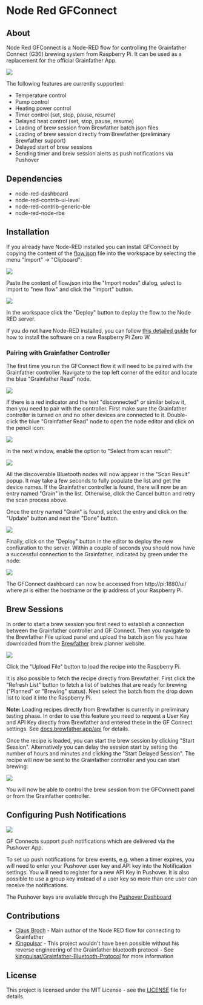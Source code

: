Node Red GFConnect
===========

## About
Node Red GFConnect is a Node-RED flow for controlling the Grainfather Connect (G30) brewing system from Raspberry Pi. It can be used as a replacement for the official Grainfather App.

<img src="pictures/GFConnectMainControl.png">

The following features are currently supported:
* Temperature control
* Pump control
* Heating power control
* Timer control (set, stop, pause, resume)
* Delayed heat control (set, stop, pause, resume)
* Loading of brew session from Brewfather batch json files
* Loading of brew session directly from Brewfather (preliminary Brewfather support)
* Delayed start of brew sessions
* Sending timer and brew session alerts as push notifications via Pushover

## Dependencies
* node-red-dashboard
* node-red-contrib-ui-level
* node-red-contrib-generic-ble
* node-red-node-rbe

## Installation

If you already have Node-RED installed you can install GFConnect by copying the content of the [flow.json](flow.json) file into the workspace by selecting the menu "Import" -> "Clipboard":

<img src="pictures/InstallFlow.png"></img>

Paste the content of flow.json into the "Import nodes" dialog, select to import to "new flow" and click the "Import" button.

<img src="pictures/ImportNewFlow.png"></img>

In the workspace click the "Deploy" button to deploy the flow to the Node RED server. 

If you do not have Node-RED installed, you can follow [this detailed guide](https://www.norgesvej12a.dk/husbryg/setting-up-a-new-raspberry-pi-zero-w-for-gf-connect/) for how to install the software on a new Raspberry Pi Zero W.

### Pairing with Grainfather Controller

The first time you run the GFConnect flow it will need to be paired with the Grainfather controller. Navigate to the top left corner of the editor and locate the blue "Grainfather Read" node.

<img src="pictures/GrainfatherReadNodeDisconnected.png"></img>

If there is a red indicator and the text "disconnected" or similar below it, then you need to pair with the controller. First make sure the Grainfather controller is turned on and no other devices are connected to it. Double-click the blue "Grainfather Read" node to open the node editor and click on the pencil icon:

<img src="pictures/GrainfatherEditBLEConfiguration.png"></img>

In the next window, enable the option to "Select from scan result":

<img src="pictures/GrainfatherEditBLESelectFromScan.png"></img>

All the discoverable Bluetooth nodes will now appear in the "Scan Result" popup. It may take a few seconds to fully populate the list and get the device names. If the Grainfather controller is found, there will now be an entry named "Grain" in the list. Otherwise, click the Cancel button and retry the scan process above.

Once the entry named "Grain" is found, select the entry and click on the "Update" button and next the "Done" button. 

<img src="pictures/GrainfatherEditBLESelectGrain.png"></img>

Finally, click on the "Deploy" button in the editor to deploy the new confiuration to the server. Within a couple of seconds you should now have a successful connection to the Grainfather, indicated by green under the node:

<img src="pictures/GrainfatherReadNodeConnected.png"></img>

The GFConnect dashboard can now be accessed from http://pi:1880/ui/ where *pi* is either the hostname or the ip address of your Raspberry Pi.

## Brew Sessions

In order to start a brew session you first need to establish a connection between the Grainfather controller and GF Connect. Then you navigate to the Brewfather File upload panel and upload the batch json file you have downloaded from the [Brewfather](https://web.brewfather.app/tabs/batches) brew planner website.

<img src="pictures/BrewfatherFileUpload.png">

Click the "Upload File" button to load the recipe into the Raspberry Pi.

It is also possible to fetch the recipe directly from Brewfather. First click the "Refresh List" button to fetch a list of batches that are ready for brewing ("Planned" or "Brewing" status). Next select the batch from the drop down list to load it into the Raspberry Pi.

**Note:** Loading recipes directly from Brewfather is currently in preliminary testing phase. In order to use this feature you need to request a User Key and API Key directly from Brewfather and entered these in the GF Connect settings. See [docs.brewfather.app/api](https://docs.brewfather.app/api) for details.

Once the recipe is loaded, you can start the brew session by clicking "Start Session". Alternatively you can delay the session start by setting the number of hours and minutes and clicking the "Start Delayed Session". The recipe will now be sent to the Grainfather controller and you can start brewing:

<img src="pictures/GFConnectBrewSessionStartHeating.png">

You will now be able to control the brew session from the GFConnect panel or from the Grainfather controller.

## Configuring Push Notifications

<img src="pictures/GFConnectSettings.png">

GF Connects support push notifications which are delivered via the Pushover App.

To set up push notifications for brew events, e.g. when a timer expires, you will need to enter your Pushover user key and API key into the Notification settings. You will need to register for a new API Key in Pushover. It is also possible to use a group key instead of a user key so more than one user can receive the notifications.

The Pushover keys are avaliable through the [Pushover Dashboard](https://pushover.net/)

## Contributions
* [Claus Broch](https://github.com/clausbroch) - Main author of the Node RED flow for connecting to Grainfather
* [Kingpulsar](https://github.com/kingpulsar) - This project wouldn't have been possible without his reverse engineering of the Grainfather bluetooth protocol - See [kingpulsar/Grainfather-Bluetooth-Protocol](https://github.com/kingpulsar/Grainfather-Bluetooth-Protocol) for more information

## License
This project is licensed under the MIT License - see the [LICENSE](LICENSE) file for details.
